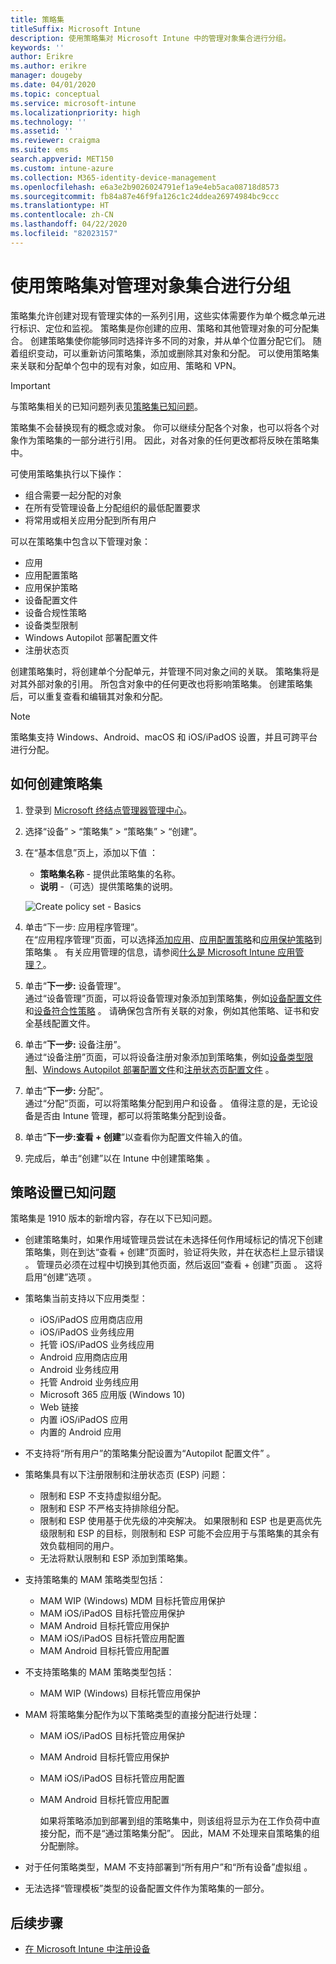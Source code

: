 ```yaml
---
title: 策略集
titleSuffix: Microsoft Intune
description: 使用策略集对 Microsoft Intune 中的管理对象集合进行分组。
keywords: ''
author: Erikre
ms.author: erikre
manager: dougeby
ms.date: 04/01/2020
ms.topic: conceptual
ms.service: microsoft-intune
ms.localizationpriority: high
ms.technology: ''
ms.assetid: ''
ms.reviewer: craigma
ms.suite: ems
search.appverid: MET150
ms.custom: intune-azure
ms.collection: M365-identity-device-management
ms.openlocfilehash: e6a3e2b9026024791ef1a9e4eb5aca08718d8573
ms.sourcegitcommit: fb84a87e46f9fa126c1c24ddea26974984bc9ccc
ms.translationtype: HT
ms.contentlocale: zh-CN
ms.lasthandoff: 04/22/2020
ms.locfileid: "82023157"
---
```

# <a name="use-policy-sets-to-group-collections-of-management-objects"></a>使用策略集对管理对象集合进行分组

策略集允许创建对现有管理实体的一系列引用，这些实体需要作为单个概念单元进行标识、定位和监视。 策略集是你创建的应用、策略和其他管理对象的可分配集合。 创建策略集使你能够同时选择许多不同的对象，并从单个位置分配它们。 随着组织变动，可以重新访问策略集，添加或删除其对象和分配。 可以使用策略集来关联和分配单个包中的现有对象，如应用、策略和 VPN。 

> [!IMPORTANT]
> 与策略集相关的已知问题列表见[策略集已知问题](policy-sets.md#policy-sets-known-issues)。

策略集不会替换现有的概念或对象。 你可以继续分配各个对象，也可以将各个对象作为策略集的一部分进行引用。 因此，对各对象的任何更改都将反映在策略集中。

可使用策略集执行以下操作：

- 组合需要一起分配的对象
- 在所有受管理设备上分配组织的最低配置要求
- 将常用或相关应用分配到所有用户

可以在策略集中包含以下管理对象：

- 应用
- 应用配置策略
- 应用保护策略
- 设备配置文件
- 设备合规性策略
- 设备类型限制
- Windows Autopilot 部署配置文件
- 注册状态页

创建策略集时，将创建单个分配单元，并管理不同对象之间的关联。 策略集将是对其外部对象的引用。 所包含对象中的任何更改也将影响策略集。 创建策略集后，可以重复查看和编辑其对象和分配。 

> [!NOTE]
> 策略集支持 Windows、Android、macOS 和 iOS/iPadOS 设置，并且可跨平台进行分配。

## <a name="how-to-create-a-policy-set"></a>如何创建策略集

1. 登录到 [Microsoft 终结点管理器管理中心](https://go.microsoft.com/fwlink/?linkid=2109431)。
2. 选择“设备”   > “策略集”   > “策略集”   > “创建”。 
3. 在“基本信息”页上，添加以下值  ：
    - **策略集名称** - 提供此策略集的名称。
    - **说明** -（可选）提供策略集的说明。
   <p>
      <img alt="Create policy set - Basics" src="./media/policy-sets/policy-sets-01.png">

4. 单击“下一步:  应用程序管理”。<br>
   在“应用程序管理”页面，可以选择[添加应用](../apps/apps-add.md)、[应用配置策略](../apps/app-configuration-policies-overview.md)和[应用保护策略](../apps/app-protection-policy.md)到策略集  。 有关应用管理的信息，请参阅[什么是 Microsoft Intune 应用管理？](../apps/app-management.md)。
5. 单击“**下一步:** 设备管理”。<br>
   通过“设备管理”页面，可以将设备管理对象添加到策略集，例如[设备配置文件](../configuration/device-profiles.md)和[设备符合性策略](../protect/device-compliance-get-started.md)  。 请确保包含所有关联的对象，例如其他策略、证书和安全基线配置文件。
6. 单击“**下一步:** 设备注册”。<br>
   通过“设备注册”页面，可以将设备注册对象添加到策略集，例如[设备类型限制](../enrollment/enrollment-restrictions-set.md)、[Windows Autopilot 部署配置文件](../enrollment/enrollment-autopilot.md)和[注册状态页配置文件](../enrollment/windows-enrollment-status.md)  。
7. 单击“**下一步:** 分配”。<br>
   通过“分配”页面，可以将策略集分配到用户和设备  。 值得注意的是，无论设备是否由 Intune 管理，都可以将策略集分配到设备。
8. 单击“**下一步:查看 + 创建**”以查看你为配置文件输入的值。
9. 完成后，单击“创建”以在 Intune 中创建策略集  。

## <a name="policy-sets-known-issues"></a>策略设置已知问题

策略集是 1910 版本的新增内容，存在以下已知问题。

- 创建策略集时，如果作用域管理员尝试在未选择任何作用域标记的情况下创建策略集，则在到达“查看 + 创建”页面时，验证将失败，并在状态栏上显示错误  。 管理员必须在过程中切换到其他页面，然后返回“查看 + 创建”页面  。 这将启用“创建”选项  。  

- 策略集当前支持以下应用类型：
  - iOS/iPadOS 应用商店应用
  - iOS/iPadOS 业务线应用
  - 托管 iOS/iPadOS 业务线应用
  - Android 应用商店应用
  - Android 业务线应用
  - 托管 Android 业务线应用
  - Microsoft 365 应用版 (Windows 10)
  - Web 链接
  - 内置 iOS/iPadOS 应用
  - 内置的 Android 应用

- 不支持将“所有用户”的策略集分配设置为“Autopilot 配置文件”   。

- 策略集具有以下注册限制和注册状态页 (ESP) 问题：
  - 限制和 ESP 不支持虚拟组分配。
  - 限制和 ESP 不严格支持排除组分配。 
  - 限制和 ESP 使用基于优先级的冲突解决。 如果限制和 ESP 也是更高优先级限制和 ESP 的目标，则限制和 ESP 可能不会应用于与策略集的其余有效负载相同的用户。
  - 无法将默认限制和 ESP 添加到策略集。

- 支持策略集的 MAM 策略类型包括： 
  - MAM WIP (Windows) MDM 目标托管应用保护 
  - MAM iOS/iPadOS 目标托管应用保护
  - MAM Android 目标托管应用保护
  - MAM iOS/iPadOS 目标托管应用配置
  - MAM Android 目标托管应用配置

- 不支持策略集的 MAM 策略类型包括： 
  - MAM WIP (Windows) 目标托管应用保护

- MAM 将策略集分配作为以下策略类型的直接分配进行处理：
  - MAM iOS/iPadOS 目标托管应用保护
  - MAM Android 目标托管应用保护
  - MAM iOS/iPadOS 目标托管应用配置
  - MAM Android 目标托管应用配置

    如果将策略添加到部署到组的策略集中，则该组将显示为在工作负荷中直接分配，而不是“通过策略集分配”。 因此，MAM 不处理来自策略集的组分配删除。

- 对于任何策略类型，MAM 不支持部署到“所有用户”和“所有设备”虚拟组   。
- 无法选择“管理模板”类型的设备配置文件作为策略集的一部分。

## <a name="next-steps"></a>后续步骤

- [在 Microsoft Intune 中注册设备](../enrollment/index.yml)
